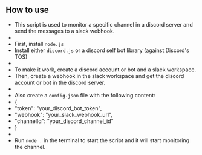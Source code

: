 ## How to use
 * This script is used to monitor a specific channel in a discord server and send the messages to a slack webhook.
 *
 * First, install `node.js`
 * Install either `discord.js` or a discord self bot library (against Discord's TOS)
 *
 * To make it work, create a discord account or bot and a slack workspace.
 * Then, create a webhook in the slack workspace and get the discord account or bot in the discord server.
 * 
 * Also create a `config.json` file with the following content:
 * {
 *  "token": "your_discord_bot_token",
 * "webhook": "your_slack_webhook_url",
 * "channelId": "your_discord_channel_id"
 * }
 * 
 * Run `node .` in the terminal to start the script and it will start monitoring the channel.